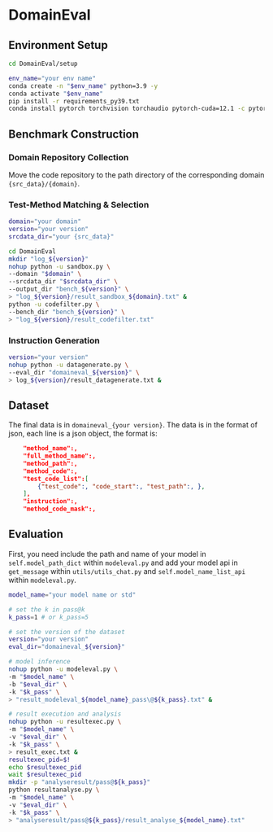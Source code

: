 # DomainEval

## Environment Setup
```bash
cd DomainEval/setup

env_name="your env name"
conda create -n "$env_name" python=3.9 -y
conda activate "$env_name"
pip install -r requirements_py39.txt
conda install pytorch torchvision torchaudio pytorch-cuda=12.1 -c pytorch -c nvidia -y
```

## Benchmark Construction
### Domain Repository Collection

Move the code repository to the path directory of the corresponding domain `{src_data}/{domain}`.

### Test-Method Matching & Selection
```bash
domain="your domain"
version="your version"
srcdata_dir="your {src_data}"

cd DomainEval
mkdir "log_${version}"
nohup python -u sandbox.py \
--domain "$domain" \
--srcdata_dir "$srcdata_dir" \
--output_dir "bench_${version}" \
> "log_${version}/result_sandbox_${domain}.txt" &
python -u codefilter.py \
--bench_dir "bench_${version}" \
> "log_${version}/result_codefilter.txt"
```
### Instruction Generation
```bash
version="your version"
nohup python -u datagenerate.py \
--eval_dir "domaineval_${version}" \
> log_${version}/result_datagenerate.txt &
```

## Dataset

The final data is in `domaineval_{your version}`.
The data is in the format of json, each line is a json object, the format is:
```json
    "method_name":,
    "full_method_name":,
    "method_path":,
    "method_code":,
    "test_code_list":[
        {"test_code":, "code_start":, "test_path":, },
    ],
    "instruction":,
    "method_code_mask":,
```

## Evaluation
First, you need include the path and name of your model in `self.model_path_dict` within `modeleval.py`
and add your model api in `get_message` within `utils/utils_chat.py` and `self.model_name_list_api` within `modeleval.py`.

```bash
model_name="your model name or std"

# set the k in pass@k
k_pass=1 # or k_pass=5

# set the version of the dataset
version="your version"
eval_dir="domaineval_${version}"

# model inference
nohup python -u modeleval.py \
-m "$model_name" \
-b "$eval_dir" \
-k "$k_pass" \
> "result_modeleval_${model_name}_pass\@${k_pass}.txt" &

# result execution and analysis
nohup python -u resultexec.py \
-m "$model_name" \
-v "$eval_dir" \
-k "$k_pass" \
> result_exec.txt &
resultexec_pid=$!
echo $resultexec_pid
wait $resultexec_pid
mkdir -p "analyseresult/pass@${k_pass}"
python resultanalyse.py \
-m "$model_name" \
-v "$eval_dir" \
-k "$k_pass" \
> "analyseresult/pass@${k_pass}/result_analyse_${model_name}.txt"
```
